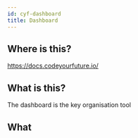 ```yaml
---
id: cyf-dashboard
title: Dashboard
---
```


## Where is this?

https://docs.codeyourfuture.io/

## What is this?

The dashboard is the key organisation tool

## What
